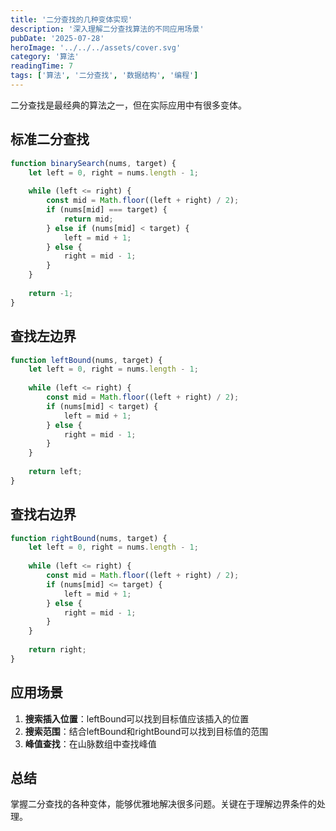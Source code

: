```yaml
---
title: '二分查找的几种变体实现'
description: '深入理解二分查找算法的不同应用场景'
pubDate: '2025-07-28'
heroImage: '../../../assets/cover.svg'
category: '算法'
readingTime: 7
tags: ['算法', '二分查找', '数据结构', '编程']
---
```


二分查找是最经典的算法之一，但在实际应用中有很多变体。

## 标准二分查找

```javascript
function binarySearch(nums, target) {
    let left = 0, right = nums.length - 1;
    
    while (left <= right) {
        const mid = Math.floor((left + right) / 2);
        if (nums[mid] === target) {
            return mid;
        } else if (nums[mid] < target) {
            left = mid + 1;
        } else {
            right = mid - 1;
        }
    }
    
    return -1;
}
```

## 查找左边界

```javascript
function leftBound(nums, target) {
    let left = 0, right = nums.length - 1;
    
    while (left <= right) {
        const mid = Math.floor((left + right) / 2);
        if (nums[mid] < target) {
            left = mid + 1;
        } else {
            right = mid - 1;
        }
    }
    
    return left;
}
```

## 查找右边界

```javascript
function rightBound(nums, target) {
    let left = 0, right = nums.length - 1;
    
    while (left <= right) {
        const mid = Math.floor((left + right) / 2);
        if (nums[mid] <= target) {
            left = mid + 1;
        } else {
            right = mid - 1;
        }
    }
    
    return right;
}
```

## 应用场景

1. **搜索插入位置**：leftBound可以找到目标值应该插入的位置
2. **搜索范围**：结合leftBound和rightBound可以找到目标值的范围
3. **峰值查找**：在山脉数组中查找峰值

## 总结

掌握二分查找的各种变体，能够优雅地解决很多问题。关键在于理解边界条件的处理。
